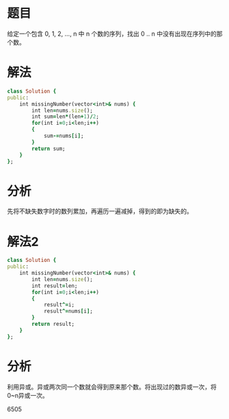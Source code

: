 # 题目

给定一个包含 0, 1, 2, ..., n 中 n 个数的序列，找出 0 .. n 中没有出现在序列中的那个数。
# 解法
```ruby
class Solution {
public:
    int missingNumber(vector<int>& nums) {
        int len=nums.size();
        int sum=len*(len+1)/2;
        for(int i=0;i<len;i++)
        {
            sum-=nums[i];
        }
        return sum;
    }
};
```
# 分析
先将不缺失数字时的数列累加，再遍历一遍减掉，得到的即为缺失的。
# 解法2
```ruby
class Solution {
public:
    int missingNumber(vector<int>& nums) {
        int len=nums.size();
        int result=len;
        for(int i=0;i<len;i++)
        {
            result^=i;
            result^=nums[i];
        }
        return result;
    }
};
```
# 分析
利用异或。异或两次同一个数就会得到原来那个数。将出现过的数异或一次，将0~n异或一次。



6505
